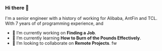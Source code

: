 ### Hi there 👋

I'm a senior engineer with a history of working for Alibaba, AntFin and TCL. With 7 years of of programming experience, and

- 🔭 I’m currently working on **Finding a Job**.
- 🌱 I’m currently learning **How to Burn of the Pounds Effectively**.
- 👯 I’m looking to collaborate on **Remote Projects**.
fw